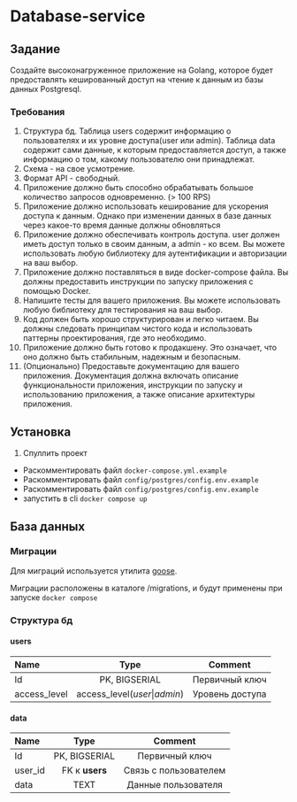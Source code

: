 # Database-service

## Задание

Создайте высоконагруженное приложение на Golang, которое будет предоставлять кешированный доступ на чтение к данным из
базы данных Postgresql.

### Требования

1. Структура бд. Таблица users содержит информацию о пользователях и их уровне доступа(user или admin). Таблица data
   содержит сами данные, к которым предоставляется доступ, а также информацию о том, какому пользователю они
   принадлежат.
2. Схема - на свое усмотрение.
3. Формат API - свободный.
4. Приложение должно быть способно обрабатывать большое количество запросов одновременно. (> 100 RPS)
5. Приложение должно использовать кеширование для ускорения доступа к данным. Однако при изменении данных в базе данных
   через какое-то время данные должны обновляться
6. Приложение должно обеспечивать контроль доступа. user должен иметь доступ только в своим данным, а admin - ко всем.
   Вы можете использовать любую библиотеку для аутентификации и авторизации на ваш выбор.
7. Приложение должно поставляться в виде docker-compose файла. Вы должны предоставить инструкции по запуску приложения с
   помощью Docker.
8. Напишите тесты для вашего приложения. Вы можете использовать любую библиотеку для тестирования на ваш выбор.
9. Код должен быть хорошо структурирован и легко читаем. Вы должны следовать принципам чистого кода и использовать
   паттерны проектирования, где это необходимо.
10. Приложение должно быть готово к продакшену. Это означает, что оно должно быть стабильным, надежным и безопасным.
11. (Опционально) Предоставьте документацию для вашего приложения. Документация должна включать описание
    функциональности приложения, инструкции по запуску и использованию приложения, а также описание архитектуры
    приложения.

## Установка

1. Спуллить проект


* Раскомментировать файл `docker-compose.yml.example`
* Раскомментировать файл `config/postgres/config.env.example`
* Раскомментировать файл `config/postgres/config.env.example`
* запустить в cli `docker compose up`

## База данных

### Миграции

Для миграций используется утилита [goose](https://github.com/pressly/goose). 

Миграции расположены в каталоге /migrations, и будут применены при запуске `docker compose`

### Структура бд

#### users
| Name         |             Type              |     Comment     |
|:-------------|:-----------------------------:|:---------------:|
| Id           |         PK, BIGSERIAL         | Первичный ключ  |
| access_level | access_level(*user*\|*admin*) | Уровень доступа |

#### data
| Name    |      Type      |        Comment        |
|:--------|:--------------:|:---------------------:|
| Id      | PK, BIGSERIAL  |    Первичный ключ     |
| user_id | FK к __users__ | Связь с пользователем |
| data    |      TEXT      |  Данные пользователя  |
